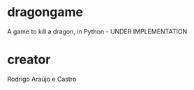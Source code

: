 # dragongame

A game to kill a dragon, in Python - UNDER IMPLEMENTATION

# creator
Rodrigo Araújo e Castro

